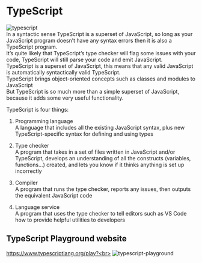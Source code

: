 # TypeScript
![typescript](https://github.com/danielurra/TypeScript/assets/51704179/f34e4b73-8bc3-4bd9-b1e1-c943a81c0f7b)<br>
In a syntactic sense TypeScript is a superset of JavaScript, so long as your JavaScript program doesn’t have any syntax errors then it is also a TypeScript program.<br>
It’s quite likely that TypeScript’s type checker will flag some issues with your code, TypeScript will still parse your code and emit JavaScript.<br>
TypeScript is a superset of JavaScript, this means that any valid JavaScript is automatically syntactically valid TypeScript.<br>
TypeScript brings object-oriented concepts such as classes and modules to JavaScript<br>
But TypeScript is so much more than a simple superset of JavaScript, because it adds some very useful functionality. <br>

TypeScript is four things:<br>

1) Programming language<br>
A language that includes all the existing JavaScript syntax, plus new TypeScript-specific syntax for defining and using types<br>

2) Type checker<br>
A program that takes in a set of files written in JavaScript and/or TypeScript, develops an understanding of all the constructs (variables, functions…​) created, and lets you know if it thinks anything is set up incorrectly<br>

3) Compiler<br>
A program that runs the type checker, reports any issues, then outputs the equivalent JavaScript code<br>

4) Language service<br>
A program that uses the type checker to tell editors such as VS Code how to provide helpful utilities to developers<br>
## TypeScript Playground website
https://www.typescriptlang.org/play?<br>
![typescript-playground](https://github.com/danielurra/TypeScript/assets/51704179/7a57be95-8f7a-496f-8290-3d2e4b0470fc)<br>
